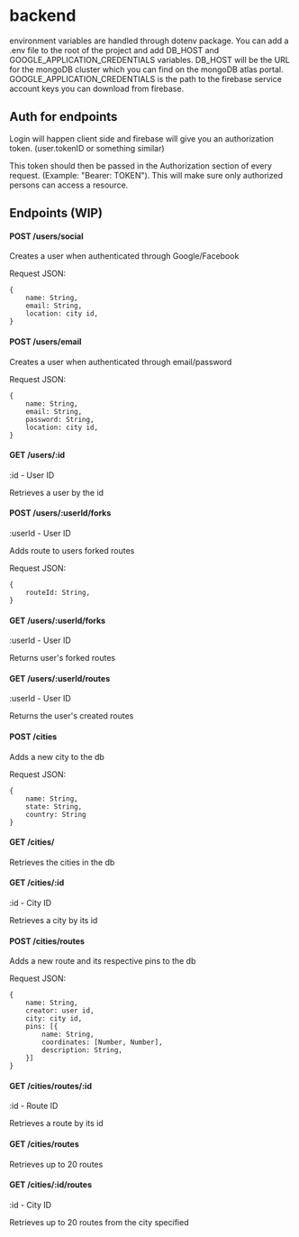 # backend

environment variables are handled through dotenv package. You can add a .env file to the root of the project and add DB_HOST and GOOGLE_APPLICATION_CREDENTIALS variables. DB_HOST will be the URL for the mongoDB cluster which you can find on the mongoDB atlas portal. GOOGLE_APPLICATION_CREDENTIALS is the path to the firebase service account keys you can download from firebase.

## Auth for endpoints
Login will happen client side and firebase will give you an authorization token. (user.tokenID or something similar)

This token should then be passed in the Authorization section of every request. (Example: "Bearer: TOKEN"). This will make sure only authorized persons can access a resource.

## Endpoints (WIP)

#### POST /users/social
Creates a user when authenticated through Google/Facebook

Request JSON:
```
{ 
    name: String,
    email: String,
    location: city id,
} 
```

#### POST /users/email
Creates a user when authenticated through email/password

Request JSON:
```
{ 
    name: String,
    email: String,
    password: String,
    location: city id,
} 
```

#### GET /users/:id
:id - User ID

Retrieves a user by the id

#### POST /users/:userId/forks
:userId - User ID

Adds route to users forked routes

Request JSON:
```
{ 
    routeId: String,
} 
```

#### GET /users/:userId/forks
:userId - User ID

Returns user's forked routes

#### GET /users/:userId/routes
:userId - User ID

Returns the user's created routes

#### POST /cities
Adds a new city to the db

Request JSON:
```
{
    name: String, 
    state: String,
    country: String
} 
```

#### GET /cities/
Retrieves the cities in the db

#### GET /cities/:id
:id - City ID

Retrieves a city by its id

#### POST /cities/routes
Adds a new route and its respective pins to the db

Request JSON:
```
{
    name: String,
    creator: user id,
    city: city id,
    pins: [{
        name: String,
        coordinates: [Number, Number],
        description: String,
    }]
} 
```

#### GET /cities/routes/:id
:id - Route ID

Retrieves a route by its id

#### GET /cities/routes
Retrieves up to 20 routes

#### GET /cities/:id/routes
:id - City ID

Retrieves up to 20 routes from the city specified
